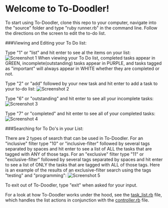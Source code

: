 # Welcome to To-Doodler!

To start using To-Doodler, clone this repo to your computer, navigate into the "source" folder and type "ruby runner.rb" in the command line. Follow the directions on the screen to edit the to-do list.

###Viewing and Editing your To Do list:

Type "1" or "list" and hit enter to see al the items on your list:
![Screenshot 1](https://github.com/dandersen2/todos-final/blob/master/to-doodler-screenshot-1.png "all tasks")
When viewing your To Do list, completed tasks appear in GREEN, incomplete(outstanding) tasks appear in PURPLE, and tasks tagged as "important" will always appear in WHITE whether they are completed or not.

Type "2" or "add" followed by your new task and hit enter to add a task to your to-do list:
![Screenshot 2](https://github.com/dandersen2/todos-final/blob/master/to-doodler-screenshot-add-item.png "add task")

Type "6" or "outstanding" and hit enter to see all your incomplete tasks:
![Screenshot 3](https://github.com/dandersen2/todos-final/blob/master/to-doodler-screenshot-outstanding.png "outstanding tasks")

Type "7" or "completed" and hit enter to see all of your completed tasks:
![Screenshot 4](https://github.com/dandersen2/todos-final/blob/master/to-doodler-screenshot-completed.png "completed tasks")

###Searching for To Do's in your List:

There are 2 types of search that can be used in To-Doodler. For an "inclusive" filter type "10" or "inclusive-filter" followed by several tags separated by spaces and hit enter to see a list of ALL the tasks that are tagged with ANY of those tags. For an "exclusive" filter type "11" or "exclusive-filter" followed by several tags separated by spaces and hit enter to see a list of ONLY the tasks that are tagged with ALL of those tags. Here is an example of the results of an exclusive-filter search using the tags "testing" and "programming":
![Screenshot 5](https://github.com/dandersen2/todos-final/blob/master/to-doodler-screenshot-exclusive-filter.png "exclusive-filtered tasks")

To exit out of To-Doodler, type "exit" when asked for your input.

For a look at how To-Doodler works under the hood, see the [task_list.rb](https://github.com/dandersen2/todos-final/blob/master/source/task_list.rb) file, which handles the list actions in conjunction with the [controller.rb](https://github.com/dandersen2/todos-final/blob/master/source/controller.rb) file.